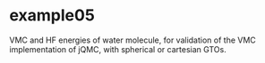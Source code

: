 # example05

VMC and HF energies of water molecule, for validation of the VMC implementation of jQMC, with spherical or cartesian GTOs.
